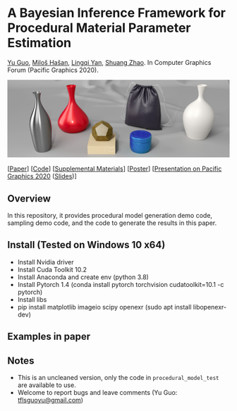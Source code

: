 # A Bayesian Inference Framework for Procedural Material Parameter Estimation

[Yu Guo](https://tflsguoyu.github.io/), [Miloš Hašan](http://miloshasan.net/), [Lingqi Yan](https://sites.cs.ucsb.edu/~lingqi/), [Shuang Zhao](https://shuangz.com/). 
In Computer Graphics Forum (Pacific Graphics 2020). 

<img src="https://github.com/tflsguoyu/proceduralmat_suppl/blob/master/github/teaser.jpg" width="750px">

[[Paper](https://github.com/tflsguoyu/proceduralmat_paper/blob/master/proceduralmat.pdf)]
[[Code](https://github.com/tflsguoyu/proceduralmat/)]
[[Supplemental Materials](https://tflsguoyu.github.io/proceduralmat_suppl/)]
[[Poster](https://github.com/tflsguoyu/proceduralmat_poster/blob/master/proceduralmat_poster.pdf)]
[[Presentation on Pacific Graphics 2020](https://youtu.be/fQPBqHKJmWQ) ([Slides](https://www.dropbox.com/s/aidtlb5v8b1rhtk/proceduralmat.pptx?dl=0))]

## Overview
In this repository, it provides procedural model generation demo code, sampling demo code, and the code to generate the results in this paper. 

## Install (Tested on Windows 10 x64)  
  - Install Nvidia driver 
  - Install Cuda Toolkit 10.2
  - Install Anaconda and create env (python 3.8)
  - Install Pytorch 1.4 (conda install pytorch torchvision cudatoolkit=10.1 -c pytorch) 
  - Install libs
  - pip install matplotlib imageio scipy openexr (sudo apt install libopenexr-dev)
   
## Examples in paper

## Notes
 - This is an uncleaned version, only the code in `procedural_model_test` are available to use.  
 - Welcome to report bugs and leave comments (Yu Guo: tflsguoyu@gmail.com)
